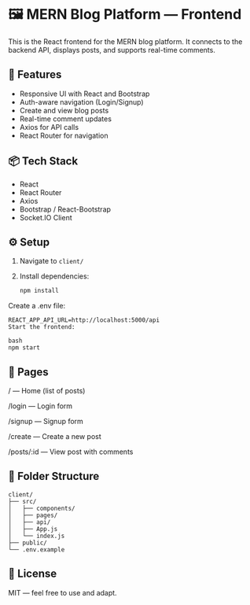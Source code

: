 # 🖼️ MERN Blog Platform — Frontend

This is the React frontend for the MERN blog platform. It connects to the backend API, displays posts, and supports real-time comments.

## 🚀 Features

- Responsive UI with React and Bootstrap
- Auth-aware navigation (Login/Signup)
- Create and view blog posts
- Real-time comment updates
- Axios for API calls
- React Router for navigation

## 📦 Tech Stack

- React
- React Router
- Axios
- Bootstrap / React-Bootstrap
- Socket.IO Client

## ⚙️ Setup

1. Navigate to `client/`
2. Install dependencies:

   ```bash
   npm install
Create a .env file:

```env
REACT_APP_API_URL=http://localhost:5000/api
Start the frontend:

bash
npm start
```

## 🧭 Pages
/ — Home (list of posts)

/login — Login form

/signup — Signup form

/create — Create a new post

/posts/:id — View post with comments

## 📁 Folder Structure
```
client/
├── src/
│   ├── components/
│   ├── pages/
│   ├── api/
│   ├── App.js
│   └── index.js
├── public/
└── .env.example
```
## 📜 License
MIT — feel free to use and adapt.

